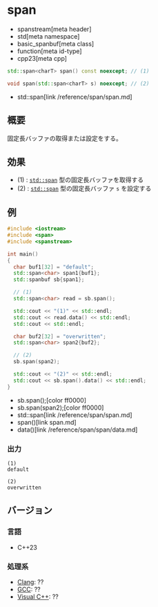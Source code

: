 # span
* spanstream[meta header]
* std[meta namespace]
* basic_spanbuf[meta class]
* function[meta id-type]
* cpp23[meta cpp]

```cpp
std::span<charT> span() const noexcept; // (1)

void span(std::span<charT> s) noexcept; // (2)
```
* std::span[link /reference/span/span.md]

## 概要
固定長バッファの取得または設定をする。


## 効果
- (1) : [`std::span`](/reference/span/span.md) 型の固定長バッファを取得する
- (2) : [`std::span`](/reference/span/span.md) 型の固定長バッファ `s` を設定する


## 例
```cpp example
#include <iostream>
#include <span>
#include <spanstream>

int main()
{
  char buf1[32] = "default";
  std::span<char> span1{buf1};
  std::spanbuf sb{span1};

  // (1)
  std::span<char> read = sb.span();

  std::cout << "(1)" << std::endl;
  std::cout << read.data() << std::endl;
  std::cout << std::endl;

  char buf2[32] = "overwritten";
  std::span<char> span2{buf2};

  // (2)
  sb.span(span2);

  std::cout << "(2)" << std::endl;
  std::cout << sb.span().data() << std::endl;
}
```
* sb.span();[color ff0000]
* sb.span(span2);[color ff0000]
* std::span<char>[link /reference/span/span.md]
* span()[link span.md]
* data()[link /reference/span/span/data.md]

### 出力
```
(1)
default

(2)
overwritten
```


## バージョン
### 言語
- C++23

### 処理系
- [Clang](/implementation.md#clang): ??
- [GCC](/implementation.md#gcc): ??
- [Visual C++](/implementation.md#visual_cpp): ??
